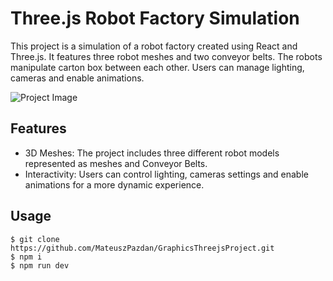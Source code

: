 # Three.js  Robot Factory Simulation

This project is a simulation of a robot factory created using React and Three.js. It features three robot meshes and two conveyor belts. The robots manipulate carton box between each other. Users can manage lighting, cameras and enable animations.

![Project Image](https://github.com/MateuszPazdan/GraphicsThreejsProject/blob/master/public/showImages/showImage.png)


## Features

- 3D Meshes: The project includes three different robot models represented as meshes and Conveyor Belts.
- Interactivity: Users can control lighting, cameras settings and enable animations for a more dynamic experience.

## Usage

```
$ git clone https://github.com/MateuszPazdan/GraphicsThreejsProject.git
$ npm i
$ npm run dev
```
